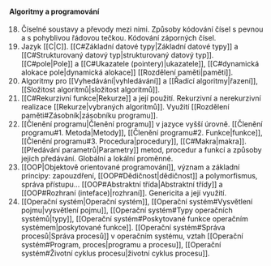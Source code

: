 #### Algoritmy a programování

18. Číselné soustavy a převody mezi nimi. Způsoby kódování čísel s pevnou a s pohyblivou řádovou tečkou. Kódování záporných čísel. 
19. Jazyk [[C|C]]. [[C#Základní datové typy|Základní datové typy]] a [[C#Strukturovaný datový typ|strukturovaný datový typ]]. [[C#pole|Pole]] a [[C#Ukazatele (pointery)|ukazatele]], [[C#dynamická alokace pole|dynamická alokace]] [[Rozdělení paměti|paměti]]. 
20. Algoritmy pro [[Vyhedávání|vyhledávání]] a [[Řadící algoritmy|řazení]], [[Složitost algoritmů|složitost algoritmů]]. 
21. [[C#Rekurzivní funkce|Rekurze]] a její použití. Rekurzivní a nerekurzivní realizace [[Rekurze|vybraných algoritmů]]. Využití [[Rozdělení paměti#Zásobník|zásobníku programu]]. 
22. [[Členění programu|Členění programu]] v jazyce vyšší úrovně. [[Členění programu#1. Metoda|Metody]], [[Členění programu#2. Funkce|funkce]], [[Členění programu#3. Procedura|procedury]], [[C#Makra|makra]]. [[Předávání parametrů|Parametry]] metod, procedur a funkcí a způsoby jejich předávání. Globální a lokální proměnné. 
23. [[OOP|Objektově orientované programování]], význam a základní principy: zapouzdření, [[OOP#Dědičnost|dědičnost]] a polymorfismus, správa přístupu... [[OOP#Abstraktní třída|Abstraktní třídy]] a [[OOP#Rozhraní (inteface)|rozhraní]]. Genericita a její využití. 
24. [[Operační systém|Operační systém]], [[Operační systém#Vysvětlení pojmu|vysvětlení pojmu]], [[Operační systém#Typy operačních systémů|typy]], [[Operační systém#Poskytované funkce operačním systémem|poskytované funkce]]. [[Operační systém#Správa procesů|Správa procesů]] v operačním systému, vztah [[Operační systém#Program, proces|programu a procesu]], [[Operační systém#Životní cyklus procesu|životní cyklus procesu]]. 
